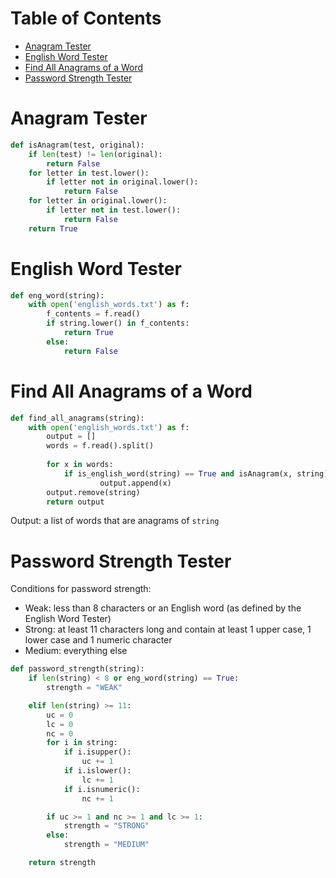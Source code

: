 # Table of Contents

* [Anagram Tester](#Anagram-Tester)
* [English Word Tester](#English-Word-Tester)
* [Find All Anagrams of a Word](#Find-All-Anagrams-of-a-Word)
* [Password Strength Tester](#Password-Strength-Tester)

# Anagram Tester

```python
def isAnagram(test, original):
    if len(test) != len(original):
        return False
    for letter in test.lower():
        if letter not in original.lower():
            return False
    for letter in original.lower():
        if letter not in test.lower():
            return False
    return True
```

# English Word Tester

```python
def eng_word(string):
    with open('english_words.txt') as f:
        f_contents = f.read()
        if string.lower() in f_contents:
            return True
        else:
            return False
```

# Find All Anagrams of a Word

```python
def find_all_anagrams(string):
    with open('english_words.txt') as f:
        output = []
        words = f.read().split()
        
        for x in words:
            if is_english_word(string) == True and isAnagram(x, string) == True:
                    output.append(x)
        output.remove(string)
        return output
```

Output: a list of words that are anagrams of ```string``` 

# Password Strength Tester

Conditions for password strength:
* Weak: less than 8 characters or an English word (as defined by the English Word Tester)
* Strong: at least 11 characters long and contain at least 1 upper case, 1 lower case and 1 numeric character
* Medium: everything else

```python
def password_strength(string):
    if len(string) < 8 or eng_word(string) == True:
        strength = "WEAK"

    elif len(string) >= 11:
        uc = 0
        lc = 0
        nc = 0
        for i in string:
            if i.isupper():
                uc += 1
            if i.islower():
                lc += 1
            if i.isnumeric():
                nc += 1

        if uc >= 1 and nc >= 1 and lc >= 1:
            strength = "STRONG"
        else:
            strength = "MEDIUM"

    return strength
```
